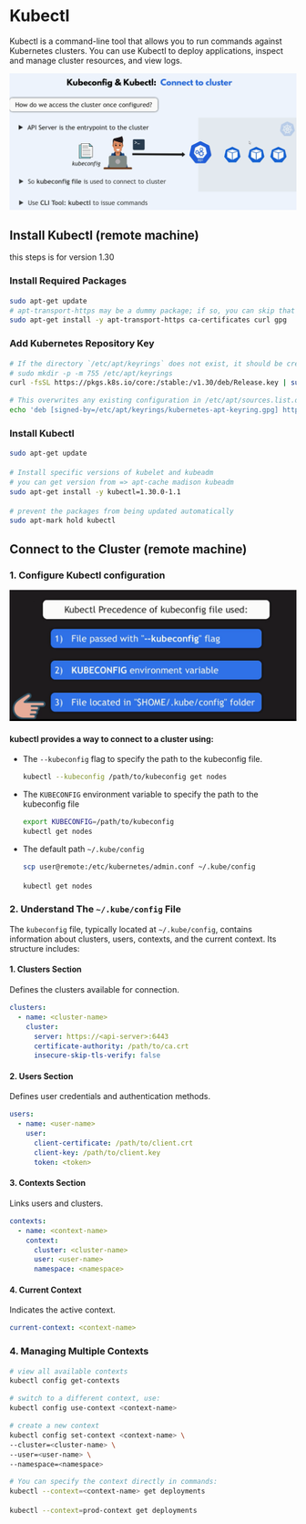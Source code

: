 # Kubectl

Kubectl is a command-line tool that allows you to run commands against Kubernetes clusters. You can use Kubectl to deploy applications, inspect and manage cluster resources, and view logs.

![alt text](images/connect-to-cluster-1.png)

## **Install Kubectl** (remote machine)

this steps is for version 1.30

### **Install Required Packages**

```bash
sudo apt-get update
# apt-transport-https may be a dummy package; if so, you can skip that package
sudo apt-get install -y apt-transport-https ca-certificates curl gpg
```

### **Add Kubernetes Repository Key**

```bash
# If the directory `/etc/apt/keyrings` does not exist, it should be created before the curl command, read the note below.
# sudo mkdir -p -m 755 /etc/apt/keyrings
curl -fsSL https://pkgs.k8s.io/core:/stable:/v1.30/deb/Release.key | sudo gpg --dearmor -o /etc/apt/keyrings/kubernetes-apt-keyring.gpg
```

```bash
# This overwrites any existing configuration in /etc/apt/sources.list.d/kubernetes.list
echo 'deb [signed-by=/etc/apt/keyrings/kubernetes-apt-keyring.gpg] https://pkgs.k8s.io/core:/stable:/v1.30/deb/ /' | sudo tee /etc/apt/sources.list.d/kubernetes.list
```

### **Install Kubectl**

```bash
sudo apt-get update

# Install specific versions of kubelet and kubeadm
# you can get version from => apt-cache madison kubeadm
sudo apt-get install -y kubectl=1.30.0-1.1

# prevent the packages from being updated automatically
sudo apt-mark hold kubectl
```

## **Connect to the Cluster** (remote machine)

### 1. Configure Kubectl configuration

![alt text](images/kubeconfig.png)

#### kubectl provides a way to connect to a cluster using:

- The `--kubeconfig` flag to specify the path to the kubeconfig file.

  ```bash
  kubectl --kubeconfig /path/to/kubeconfig get nodes
  ```

- The `KUBECONFIG` environment variable to specify the path to the kubeconfig file

  ```bash
  export KUBECONFIG=/path/to/kubeconfig
  kubectl get nodes
  ```

- The default path `~/.kube/config`

  ```bash
  scp user@remote:/etc/kubernetes/admin.conf ~/.kube/config

  kubectl get nodes
  ```

### 2. Understand The `~/.kube/config` File

The `kubeconfig` file, typically located at `~/.kube/config`, contains information about clusters, users, contexts, and the current context. Its structure includes:

#### 1. Clusters Section

Defines the clusters available for connection.

```yaml
clusters:
  - name: <cluster-name>
    cluster:
      server: https://<api-server>:6443
      certificate-authority: /path/to/ca.crt
      insecure-skip-tls-verify: false
```

#### 2. Users Section

Defines user credentials and authentication methods.

```yaml
users:
  - name: <user-name>
    user:
      client-certificate: /path/to/client.crt
      client-key: /path/to/client.key
      token: <token>
```

#### 3. Contexts Section

Links users and clusters.

```yaml
contexts:
  - name: <context-name>
    context:
      cluster: <cluster-name>
      user: <user-name>
      namespace: <namespace>
```

#### 4. Current Context

Indicates the active context.

```yaml
current-context: <context-name>
```

### 4. Managing Multiple Contexts

```bash
# view all available contexts
kubectl config get-contexts
```

```bash
# switch to a different context, use:
kubectl config use-context <context-name>
```

```bash
# create a new context
kubectl config set-context <context-name> \
--cluster=<cluster-name> \
--user=<user-name> \
--namespace=<namespace>
```

```bash
# You can specify the context directly in commands:
kubectl --context=<context-name> get deployments

kubectl --context=prod-context get deployments
```
